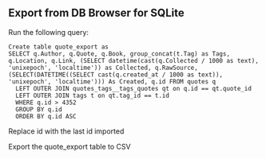 

## Export from DB Browser for SQLite

Run the following query:

```
Create table quote_export as
SELECT q.Author, q.Quote, q.Book, group_concat(t.Tag) as Tags, q.Location, q.Link, (SELECT datetime(cast(q.Collected / 1000 as text), 'unixepoch', 'localtime')) as Collected, q.RawSource, (SELECT(DATETIME((SELECT cast(q.created_at / 1000 as text)), 'unixepoch', 'localtime'))) As Created, q.id FROM quotes q
  LEFT OUTER JOIN quotes_tags__tags_quotes qt on q.id == qt.quote_id
  LEFT OUTER JOIN tags t on qt.tag_id == t.id
  WHERE q.id > 4352
  GROUP BY q.id
  ORDER BY q.id ASC
```

Replace id with the last id imported

Export the quote_export table to CSV

